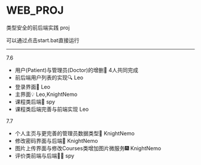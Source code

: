 # WEB_PROJ
类型安全的前后端实践 proj

可以通过点击start.bat直接运行

---
7.6
* 用户(Patient)与管理员(Doctor)的增删👀 4人共同完成
* 前后端用户列表的实现🔍 Leo
* 登录界面🥾 Leo
* 主界面💡 Leo,KnightNemo
* 课程类后端📗 spy
* 课程类后端完善与前端实现 Leo
  
7.7
* 个人主页与更完善的管理员数据类型👤 KnightNemo
* 修改密码界面与后端🔐 KnightNemo
* 图片上传界面与修改Courses类增加图片微服务🎆 KnightNemo
* 评价类前端与后端🧑‍⚖️ spy


